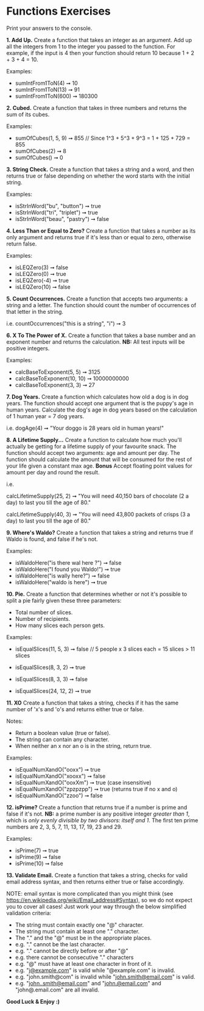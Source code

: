 # Functions Exercises

Print your answers to the console.

**1. Add Up.**
Create a function that takes an integer as an argument. Add up all the integers from 1 to the integer you passed to the function. For example, if the input is 4 then your function should return 10 because 1 + 2 + 3 + 4 = 10.

Examples:

- sumIntFrom1ToN(4) ➞ 10
- sumIntFrom1ToN(13) ➞ 91
- sumIntFrom1ToN(600) ➞ 180300

**2. Cubed.**
Create a function that takes in three numbers and returns the sum of its cubes.

Examples:

- sumOfCubes(1, 5, 9) ➞ 855 // Since 1^3 + 5^3 + 9^3 = 1 + 125 + 729 = 855
- sumOfCubes(2) ➞ 8
- sumOfCubes() ➞ 0

**3. String Check.**
Create a function that takes a string and a word, and then returns true or false depending on whether the word starts with the initial string.

Examples:

- isStrInWord("bu", "button") ➞ true
- isStrInWord("tri", "triplet") ➞ true
- isStrInWord("beau", "pastry") ➞ false

**4. Less Than or Equal to Zero?**
Create a function that takes a number as its only argument and returns true if it's less than or equal to zero, otherwise return false.

Examples:

- isLEQZero(3) ➞ false
- isLEQZero(0) ➞ true
- isLEQZero(-4) ➞ true
- isLEQZero(10) ➞ false

**5. Count Occurrences.**
Create a function that accepts two arguments: a string and a letter. The function should count the number of occurrences of that letter in the string.

i.e.
countOccurrences("this is a string", "i") ➞ 3

**6. X To The Power of X.**
Create a function that takes a base number and an exponent number and returns the calculation. **NB:** All test inputs will be positive integers.

Examples:

- calcBaseToExponent(5, 5) ➞ 3125
- calcBaseToExponent(10, 10) ➞ 10000000000
- calcBaseToExponent(3, 3) ➞ 27

**7. Dog Years.**
Create a function which calculates how old a dog is in dog years. The function should accept one argument that is the puppy's age in human years. Calculate the dog's age in dog years based on the calculation of 1 human year = 7 dog years.

i.e.
dogAge(4) ➞ "Your doggo is 28 years old in human years!"

**8. A Lifetime Supply...**
Create a function to calculate how much you'll actually be getting for a lifetime supply of your favourite snack. The function should accept two arguments: age and amount per day. The function should calculate the amount that will be consumed for the rest of your life given a constant max age. **Bonus** Accept floating point values for amount per day and round the result.

i.e.

calcLifetimeSupply(25, 2) ➞ "You will need 40,150 bars of chocolate (2 a day) to last you till the age of 80."

calcLifetimeSupply(40, 3) ➞ "You will need 43,800 packets of crisps (3 a day) to last you till the age of 80."

**9. Where's Waldo?**
Create a function that takes a string and returns true if Waldo is found, and false if he's not.

Examples:

- isWaldoHere("is there wal here ?") ➞ false
- isWaldoHere("I found you Waldo!") ➞ true
- isWaldoHere("is wally here?") ➞ false
- isWaldoHere("waldo is here") ➞ true

**10. Pie.**
Create a function that determines whether or not it's possible to split a pie fairly given these three parameters:

- Total number of slices.
- Number of recipients.
- How many slices each person gets.

Examples:

- isEqualSlices(11, 5, 3) ➞ false // 5 people x 3 slices each = 15 slices > 11 slices

- isEqualSlices(8, 3, 2) ➞ true
- isEqualSlices(8, 3, 3) ➞ false
- isEqualSlices(24, 12, 2) ➞ true

**11. XO**
Create a function that takes a string, checks if it has the same number of 'x's and 'o's and returns either true or false.

Notes:

- Return a boolean value (true or false).
- The string can contain any character.
- When neither an x nor an o is in the string, return true.

Examples:

- isEqualNumXandO("ooxx") ➞ true
- isEqualNumXandO("xooxx") ➞ false
- isEqualNumXandO("ooxXm") ➞ true (case insensitive)
- isEqualNumXandO("zpzpzpp") ➞ true (returns true if no x and o)
- isEqualNumXandO("zzoo") ➞ false

**12. isPrime?**
Create a function that returns true if a number is prime and false if it's not. **NB:** a prime number is any positive integer _greater than 1_, which is _only evenly divisible by two divisors: itself and 1_. The first ten prime numbers are 2, 3, 5, 7, 11, 13, 17, 19, 23 and 29.

Examples:

- isPrime(7) ➞ true
- isPrime(9) ➞ false
- isPrime(10) ➞ false

**13. Validate Email.**
Create a function that takes a string, checks for valid email address syntax, and then returns either true or false accordingly.

NOTE: email syntax is more complicated than you might think (see https://en.wikipedia.org/wiki/Email_address#Syntax), so we do not expect you to cover all cases! Just work your way through the below simplified validation criteria:

- The string must contain exactly one "@" character.
- The string must contain at least one "." character.
- The "." and the "@" must be in the appropriate places.
- e.g. "." cannot be the last character.
- e.g. "." cannot be directly before or after "@"
- e.g. there cannot be consecutive "." characters
- e.g. "@" must have at least one character in front of it.
- e.g. "j@example.com" is valid while "@example.com" is invalid.
- e.g. "john.smith@com" is invalid while "john.smith@email.com" is valid.
- e.g. "john..smith@email.com" and "john.@email.com" and "john@.email.com" are all invalid.

**Good Luck & Enjoy :)**
